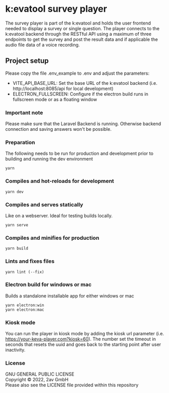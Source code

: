 # k:evatool survey player

The survey player is part of the k:evatool and holds the user frontend needed to display a survey or single question. The player connects to the k:evatool backend through the RESTful API using a maximum of three endpoints to get the survey and post the result data and if applicable the audio file data of a voice recording.

## Project setup

Please copy the file .env_example to .env and adjust the parameters:
- VITE_API_BASE_URL: Set the base URL of the k:evatool backend (i.e. http://localhost:8085/api for local development)
- ELECTRON_FULLSCREEN: Configure if the electron build runs in fullscreen mode or as a floating window

### Important note
Please make sure that the Laravel Backend is running. Otherwise backend connection and saving answers won't be possible.

### Preparation
The following needs to be run for production and development prior to building and running the dev environment
```
yarn
```

### Compiles and hot-reloads for development
```
yarn dev
```

### Compiles and serves statically
Like on a webserver. Ideal for testing builds locally.
```
yarn serve
```

### Compiles and minifies for production
```
yarn build
```

### Lints and fixes files
```
yarn lint (--fix)
```

### Electron build for windows or mac
Builds a standalone installable app for either windows or mac
```
yarn electron:win
yarn electron:mac
```

### Kiosk mode
You can run the player in kiosk mode by adding the kiosk url parameter (i.e. https://your-keva-player.com?kiosk=60). The number set the timeout in seconds 
that resets the uuid and goes back to the starting point after user inactivity.

### License
GNU GENERAL PUBLIC LICENSE <br>
Copyright © 2022, 2av GmbH <br>
Please also see the LICENSE file provided within this repository

